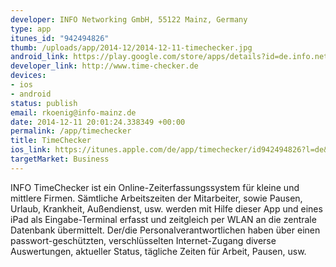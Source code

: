 ```yaml
--- 
developer: INFO Networking GmbH, 55122 Mainz, Germany
type: app
itunes_id: "942494826"
thumb: /uploads/app/2014-12/2014-12-11-timechecker.jpg
android_link: https://play.google.com/store/apps/details?id=de.info.networking.timechecker
developer_link: http://www.time-checker.de
devices: 
- ios
- android
status: publish
email: rkoenig@info-mainz.de
date: 2014-12-11 20:01:24.338349 +00:00
permalink: /app/timechecker
title: TimeChecker
ios_link: https://itunes.apple.com/de/app/timechecker/id942494826?l=de&ls=1&mt=8
targetMarket: Business
---
```


INFO TimeChecker ist ein Online-Zeiterfassungssystem für kleine und mittlere Firmen.
Sämtliche Arbeitszeiten der Mitarbeiter, sowie Pausen, Urlaub, Krankheit, Außendienst, usw. werden mit Hilfe dieser App und eines iPad als Eingabe-Terminal erfasst und zeitgleich per WLAN an die zentrale Datenbank übermittelt.
Der/die Personalverantwortlichen haben über einen passwort-geschützten, verschlüsselten Internet-Zugang  diverse Auswertungen, aktueller Status, tägliche Zeiten für Arbeit, Pausen, usw.
